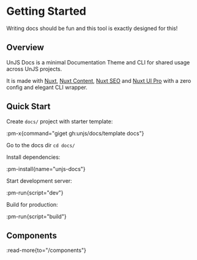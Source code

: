 # Getting Started

Writing docs should be fun and this tool is exactly designed for this!

## Overview

UnJS Docs is a minimal Documentation Theme and CLI for shared usage across UnJS projects.

It is made with [Nuxt](https://nuxt.com/), [Nuxt Content](https://content.nuxt.com), [Nuxt SEO](https://nuxtseo.com) and [Nuxt UI Pro](https://ui.nuxt.com/pro) with a zero config and elegant CLI wrapper.

## Quick Start

Create `docs/` project with starter template:

:pm-x{command="giget gh:unjs/docs/template docs"}

Go to the docs dir `cd docs/`

Install dependencies:

:pm-install{name="unjs-docs"}

Start development server:

:pm-run{script="dev"}

Build for production:

:pm-run{script="build"}

## Components

:read-more{to="/components"}
